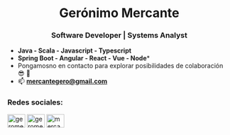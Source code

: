 <h1 align="center">Gerónimo Mercante</h1>
<h3 align="center">Software Developer | Systems Analyst</h3>

-  **Java - Scala - Javascript - Typescript**
-  **Spring Boot - Angular - React - Vue - Node***
-  Pongamosno en contacto para explorar posibilidades de colaboración 😎 🚀
- 📫  **mercantegero@gmail.com**

<h3 align="left">Redes sociales:</h3>
<p align="left">
<a href="https://twitter.com/GerooMercante" target="blank"><img align="center" src="https://raw.githubusercontent.com/rahuldkjain/github-profile-readme-generator/master/src/images/icons/Social/twitter.svg" alt="geromercante" height="30" width="40" /></a>
<a href="https://www.linkedin.com/in/geronimomercante/" target="blank"><img align="center" src="https://raw.githubusercontent.com/rahuldkjain/github-profile-readme-generator/master/src/images/icons/Social/linked-in-alt.svg" alt="geromercante" height="30" width="40" /></a>
<a href="https://instagram.com/mercantegero" target="blank"><img align="center" src="https://raw.githubusercontent.com/rahuldkjain/github-profile-readme-generator/master/src/images/icons/Social/instagram.svg" alt="mercantegero" height="30" width="40" /></a>
</p>

